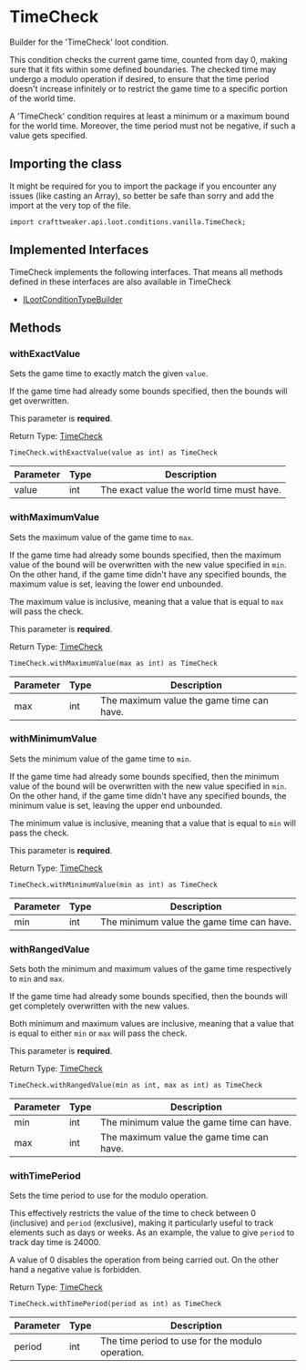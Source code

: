# TimeCheck

Builder for the 'TimeCheck' loot condition.

 This condition checks the current game time, counted from day 0, making sure that it fits within some defined
 boundaries. The checked time may undergo a modulo operation if desired, to ensure that the time period doesn't
 increase infinitely or to restrict the game time to a specific portion of the world time.

 A 'TimeCheck' condition requires at least a minimum or a maximum bound for the world time. Moreover, the time period
 must not be negative, if such a value gets specified.

## Importing the class

It might be required for you to import the package if you encounter any issues (like casting an Array), so better be safe than sorry and add the import at the very top of the file.
```zenscript
import crafttweaker.api.loot.conditions.vanilla.TimeCheck;
```


## Implemented Interfaces
TimeCheck implements the following interfaces. That means all methods defined in these interfaces are also available in TimeCheck

- [ILootConditionTypeBuilder](/vanilla/api/loot/conditions/ILootConditionTypeBuilder)

## Methods

### withExactValue

Sets the game time to exactly match the given <code>value</code>.

 If the game time had already some bounds specified, then the bounds will get overwritten.

 This parameter is <strong>required</strong>.

Return Type: [TimeCheck](/vanilla/api/loot/conditions/vanilla/TimeCheck)

```zenscript
TimeCheck.withExactValue(value as int) as TimeCheck
```

| Parameter | Type | Description |
|-----------|------|-------------|
| value | int | The exact value the world time must have. |


### withMaximumValue

Sets the maximum value of the game time to <code>max</code>.

 If the game time had already some bounds specified, then the maximum value of the bound will be overwritten with
 the new value specified in <code>min</code>. On the other hand, if the game time didn't have any specified
 bounds, the maximum value is set, leaving the lower end unbounded.

 The maximum value is inclusive, meaning that a value that is equal to <code>max</code> will pass the check.

 This parameter is <strong>required</strong>.

Return Type: [TimeCheck](/vanilla/api/loot/conditions/vanilla/TimeCheck)

```zenscript
TimeCheck.withMaximumValue(max as int) as TimeCheck
```

| Parameter | Type | Description |
|-----------|------|-------------|
| max | int | The maximum value the game time can have. |


### withMinimumValue

Sets the minimum value of the game time to <code>min</code>.

 If the game time had already some bounds specified, then the minimum value of the bound will be overwritten with
 the new value specified in <code>min</code>. On the other hand, if the game time didn't have any specified
 bounds, the minimum value is set, leaving the upper end unbounded.

 The minimum value is inclusive, meaning that a value that is equal to <code>min</code> will pass the check.

 This parameter is <strong>required</strong>.

Return Type: [TimeCheck](/vanilla/api/loot/conditions/vanilla/TimeCheck)

```zenscript
TimeCheck.withMinimumValue(min as int) as TimeCheck
```

| Parameter | Type | Description |
|-----------|------|-------------|
| min | int | The minimum value the game time can have. |


### withRangedValue

Sets both the minimum and maximum values of the game time respectively to <code>min</code> and <code>max</code>.

 If the game time had already some bounds specified, then the bounds will get completely overwritten with the new
 values.

 Both minimum and maximum values are inclusive, meaning that a value that is equal to either <code>min</code> or
 <code>max</code> will pass the check.

 This parameter is <strong>required</strong>.

Return Type: [TimeCheck](/vanilla/api/loot/conditions/vanilla/TimeCheck)

```zenscript
TimeCheck.withRangedValue(min as int, max as int) as TimeCheck
```

| Parameter | Type | Description |
|-----------|------|-------------|
| min | int | The minimum value the game time can have. |
| max | int | The maximum value the game time can have. |


### withTimePeriod

Sets the time period to use for the modulo operation.

 This effectively restricts the value of the time to check between 0 (inclusive) and <code>period</code>
 (exclusive), making it particularly useful to track elements such as days or weeks. As an example, the value to
 give <code>period</code> to track day time is 24000.

 A value of 0 disables the operation from being carried out. On the other hand a negative value is forbidden.

Return Type: [TimeCheck](/vanilla/api/loot/conditions/vanilla/TimeCheck)

```zenscript
TimeCheck.withTimePeriod(period as int) as TimeCheck
```

| Parameter | Type | Description |
|-----------|------|-------------|
| period | int | The time period to use for the modulo operation. |



